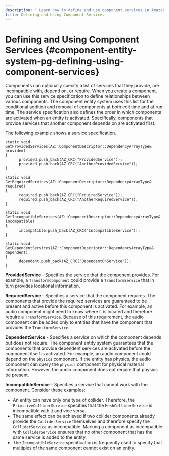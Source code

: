 ```yaml
---
description: ' Learn how to define and use component services in Amazon Lumberyard. '
title: Defining and Using Component Services
---
```

# Defining and Using Component Services {#component-entity-system-pg-defining-using-component-services}

Components can optionally specify a list of services that they provide, are incompatible with, depend on, or require\. When you create a component, you can use this service specification to define relationships between various components\. The component entity system uses this list for the conditional addition and removal of components at both edit time and at run time\. The service specification also defines the order in which components are activated when an entity is activated\. Specifically, components that provide services that another component depends on are activated first\.

The following example shows a service specification\.

```
static void GetProvidedServices(AZ::ComponentDescriptor::DependencyArrayType& provided)
{
      provided.push_back(AZ_CRC("ProvidedService"));
      provided.push_back(AZ_CRC("AnotherProvidedService"));
}

static void GetRequiredServices(AZ::ComponentDescriptor::DependencyArrayType& required)
{
      required.push_back(AZ_CRC("RequiredService"));
      required.push_back(AZ_CRC("AnotherRequiredService"));
}

static void GetIncompatibleServices(AZ::ComponentDescriptor::DependencyArrayType& incompatible)
{
      incompatible.push_back(AZ_CRC("IncompatibleService"));
}

static void GetDependentServices(AZ::ComponentDescriptor::DependencyArrayType& dependent)
{
      dependent.push_back(AZ_CRC("DependentOnService"));
}
```

**ProvidedService** - Specifies the service that the component provides\. For example, a `TransformComponent` could provide a `TransformService` that in turn provides locational information\.

**RequiredService** - Specifies a service that the component requires\. The components that provide the required services are guaranteed to be present and active before this component is activated\. For example, an audio component might need to know where it is located and therefore require a `TransformService`\. Because of this requirement, the audio component can be added only to entities that have the component that provides the `TransformService`\.

**DependentService** - Specifies a service on which the component depends but does not require\. The component entity system guarantees that the components that provide dependent services are activated before the component itself is activated\. For example, an audio component could depend on the `physics` component\. If the entity has physics, the audio component can query the `physics` component for physical material information\. However, the audio component does not require that physics be present\.

**IncompatibleService** - Specifies a service that cannot work with the component\. Consider these examples:
+ An entity can have only one type of collider\. Therefore, the `PrimitiveColliderService` specifies that the `MeshColliderService` is incompatible with it and vice versa\.
+ The same effect can be achieved if two collider components already provide the `ColliderService` themselves and therefore specify the `ColliderService` as incompatible\. Marking a component as incompatible with `ColliderService` ensures that no other component that has the same service is added to the entity\.
+ The `IncompatibleService` specification is frequently used to specify that multiples of the same component cannot exist on an entity\.